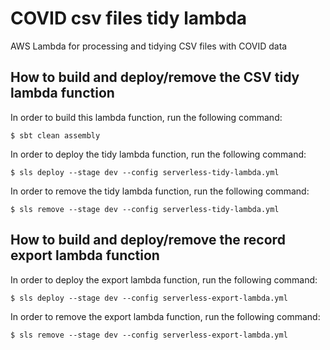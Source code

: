 # COVID csv files tidy lambda
AWS Lambda for processing and tidying CSV files with COVID data

## How to build and deploy/remove the CSV tidy lambda function

In order to build this lambda function, run the following command:

```
$ sbt clean assembly
```

In order to deploy the tidy lambda function, run the following command:

```
$ sls deploy --stage dev --config serverless-tidy-lambda.yml
```

In order to remove the tidy lambda function, run the following command:

```
$ sls remove --stage dev --config serverless-tidy-lambda.yml
```

## How to build and deploy/remove the record export lambda function

In order to deploy the export lambda function, run the following command:

```
$ sls deploy --stage dev --config serverless-export-lambda.yml
```

In order to remove the export lambda function, run the following command:

```
$ sls remove --stage dev --config serverless-export-lambda.yml
```
